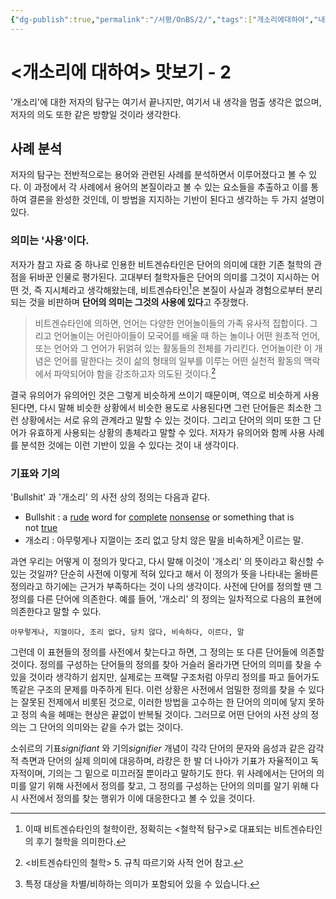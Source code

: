 ```yaml
---
{"dg-publish":true,"permalink":"/서평/OnBS/2/","tags":["개소리에대하여","내멋대로맛보기"],"created":"2024-02-21T11:44:17.739+09:00","updated":"2024-04-12T17:51:39.867+09:00"}
---
```


# <개소리에 대하여> 맛보기 - 2

'개소리'에 대한 저자의 탐구는 여기서 끝나지만, 여기서 내 생각을 멈출 생각은 없으며, 저자의 의도 또한 같은 방향일 것이라 생각한다.

## 사례 분석
저자의 탐구는 전반적으로는 용어와 관련된 사례를 분석하면서 이루어졌다고 볼 수 있다. 이 과정에서 각 사례에서 용어의 본질이라고 볼 수 있는 요소들을 추출하고 이를 통하여 결론을 완성한 것인데, 이 방법을 지지하는 기반이 된다고 생각하는 두 가지 설명이 있다.

### 의미는 '사용'이다.
저자가 참고 자료 중 하나로 인용한 비트겐슈타인은 단어의 의미에 대한 기존 철학의 관점을 뒤바꾼 인물로 평가된다. 고대부터 철학자들은 단어의 의미를 그것이 지시하는 어떤 것, 즉 지시체라고 생각해왔는데, 비트겐슈타인[^1]은 본질이 사실과 경험으로부터 분리되는 것을 비판하며 **단어의 의미는 그것의 사용에 있다**고 주장했다. 

> 비트겐슈타인에 의하면, 언어는 다양한 언어놀이들의 가족 유사적 집합이다. 그리고 언어놀이는 어린아이들이 모국어를 배울 때 하는 놀이나 어떤 원초적 언어, 또는 언어와 그 언어가 뒤얽혀 있는 활동들의 전체를 가리킨다. 언어놀이란 이 개념은 언어를 말한다는 것이 삶의 형태의 일부를 이루는 어떤 실천적 활동의 맥락에서 파악되어야 함을 강조하고자 의도된 것이다.[^2]

결국 유의어가 유의어인 것은 그렇게 비슷하게 쓰이기 때문이며, 역으로 비슷하게 사용된다면, 다시 말해 비슷한 상황에서 비슷한 용도로 사용된다면 그런 단어들은 최소한 그런 상황에서는 서로 유의 관계라고 말할 수 있는 것이다. 그리고 단어의 의미 또한 그 단어가 유효하게 사용되는 상황의 총체라고 말할 수 있다. 저자가 유의어와 함께 사용 사례를 분석한 것에는 이런 기반이 있을 수 있다는 것이 내 생각이다.

[^1]: 이때 비트겐슈타인의 철학이란, 정확히는 <철학적 탐구>로 대표되는 비트겐슈타인의 후기 철학을 의미한다.
[^2]: <비트겐슈타인의 철학> 5. 규칙 따르기와 사적 언어 참고.

### 기표와 기의

'Bullshit' 과 '개소리' 의 사전 상의 정의는 다음과 같다.

+ Bullshit : a [rude](https://dictionary.cambridge.org/ko/%EC%82%AC%EC%A0%84/%EC%98%81%EC%96%B4/rude "rude") word for [complete](https://dictionary.cambridge.org/ko/%EC%82%AC%EC%A0%84/%EC%98%81%EC%96%B4/complete "complete") [nonsense](https://dictionary.cambridge.org/ko/%EC%82%AC%EC%A0%84/%EC%98%81%EC%96%B4/nonsense "nonsense") or something that is not [true](https://dictionary.cambridge.org/ko/%EC%82%AC%EC%A0%84/%EC%98%81%EC%96%B4/true "true")
+ 개소리 : 아무렇게나 지껄이는 조리 없고 당치 않은 말을 비속하게[^3] 이르는 말.

과연 우리는 어떻게 이 정의가 맞다고, 다시 말해 이것이 '개소리' 의 뜻이라고 확신할 수 있는 것일까? 단순히 사전에 이렇게 적혀 있다고 해서 이 정의가 뜻을 나타내는 올바른 정의라고 하기에는 근거가 부족하다는 것이 나의 생각이다. 사전에 단어를 정의할 땐 그 정의를 다른 단어에 의존한다. 예를 들어, '개소리' 의 정의는 일차적으로 다음의 표현에 의존한다고 말할 수 있다.

    아무렇게나, 지껄이다, 조리 없다, 당치 않다, 비속하다, 이르다, 말

그런데 이 표현들의 정의를 사전에서 찾는다고 하면, 그 정의는 또 다른 단어들에 의존할 것이다. 정의를 구성하는 단어들의 정의를 찾아 거슬러 올라가면 단어의 의미를 찾을 수 있을 것이라 생각하기 쉽지만, 실제로는 프랙탈 구조처럼 아무리 정의를 파고 들어가도 똑같은 구조의 문제를 마주하게 된다. 이런 상황은 사전에서 엄밀한 정의를 찾을 수 있다는 잘못된 전제에서 비롯된 것으로, 이러한 방법을 고수하는 한 단어의 의미에 닿지 못하고 정의 속을 헤매는 현상은 끝없이 반복될 것이다. 그러므로 어떤 단어의 사전 상의 정의는 그 단어의 의미와는 같을 수가 없는 것이다.

소쉬르의 기표*signifiant* 와 기의*signifier* 개념이 각각 단어의 문자와 음성과 같은 감각적 측면과 단어의 실제 의미에 대응하며, 라캉은 한 발 더 나아가 기표가 자율적이고 독자적이며, 기의는 그 밑으로 미끄러질 뿐이라고 말하기도 한다. 위 사례에서는 단어의 의미를 알기 위해 사전에서 정의를 찾고, 그 정의를 구성하는 단어의 의미를 알기 위해 다시 사전에서 정의를 찾는 행위가 이에 대응한다고 볼 수 있을 것이다.

[^3]: 특정 대상을 차별/비하하는 의미가 포함되어 있을 수 있습니다.